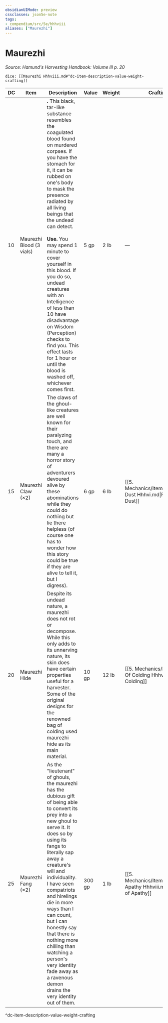 ```yaml
---
obsidianUIMode: preview
cssclasses: json5e-note
tags:
- compendium/src/5e/hhhviii
aliases: ["Maurezhi"]
---
```

# Maurezhi
*Source: Hamund's Harvesting Handbook: Volume III p. 20* 

`dice: [[Maurezhi Hhhviii.md#^dc-item-description-value-weight-crafting]]`

| DC | Item | Description | Value | Weight | Crafting |
|----|------|-------------|-------|--------|----------|
| 10 | Maurezhi Blood (3 vials) | **.** This black, tar-like substance resembles the coagulated blood found on murdered corpses. If you have the stomach for it, it can be rubbed on one's body to mask the presence radiated by all living beings that the undead can detect.<br /><br />**Use.** You may spend 1 minute to cover yourself in this blood. If you do so, undead creatures with an Intelligence of less than 10 have disadvantage on Wisdom (Perception) checks to find you. This effect lasts for 1 hour or until the blood is washed off, whichever comes first. | 5 gp | 2 lb | — |
| 15 | Maurezhi Claw (×2) | The claws of the ghoul-like creatures are well known for their paralyzing touch, and there are many a horror story of adventurers devoured alive by these abominations while they could do nothing but lie there helpless (of course one has to wonder how this story could be true if they are alive to tell it, but I digress). | 6 gp | 6 lb | [[5. Mechanics/Items/Paralyzing Dust Hhhvi.md\|Paralyzing Dust]] |
| 20 | Maurezhi Hide | Despite its undead nature, a maurezhi does not rot or decompose. While this only adds to its unnerving nature, its skin does have certain properties useful for a harvester. Some of the original designs for the renowned bag of colding used maurezhi hide as its main material. | 10 gp | 12 lb | [[5. Mechanics/Items/Bag Of Colding Hhhvi.md\|Bag of Colding]] |
| 25 | Maurezhi Fang (×2) | As the "lieutenant" of ghouls, the maurezhi has the dubious gift of being able to convert its prey into a new ghoul to serve it. It does so by using its fangs to literally sap away a creature's will and individuality. I have seen compatriots and hirelings die in more ways than I can count, but I can honestly say that there is nothing more chilling than watching a person's very identity fade away as a ravenous demon drains the very identity out of them. | 300 gp | 1 lb | [[5. Mechanics/Items/Dagger Of Apathy Hhhviii.md\|Dagger of Apathy]] |
^dc-item-description-value-weight-crafting